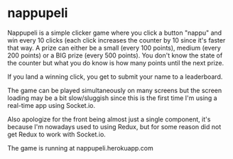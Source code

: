 # nappupeli

Nappupeli is a simple clicker game where you click a button "nappu" and win every 10 clicks (each click increases the counter by 10 since it's faster that way.
A prize can either be a small (every 100 points), medium (every 200 points) or a BIG prize (every 500 points). You don't know the state of the counter but what you do know
is how many points until the next prize.

If you land a winning click, you get to submit your name to a leaderboard.

The game can be played simultaneously on many screens but the screen loading may be a bit slow/sluggish since this is the first time I'm using a real-time app using Socket.io.

Also apologize for the front being almost just a single component, it's because I'm nowadays used to using Redux, but for some reason did not get Redux to work with Socket.io.

The game is running at nappupeli.herokuapp.com
